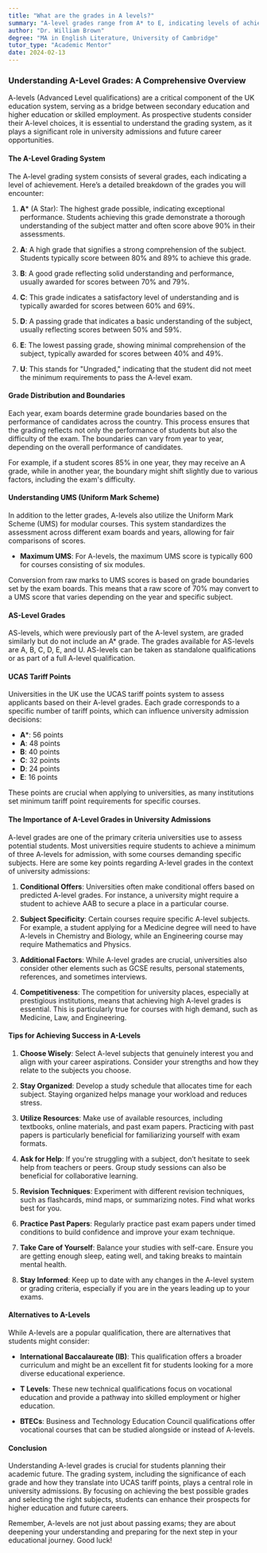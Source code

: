 ```yaml
---
title: "What are the grades in A levels?"
summary: "A-level grades range from A* to E, indicating levels of achievement crucial for university admissions and career opportunities in the UK education system."
author: "Dr. William Brown"
degree: "MA in English Literature, University of Cambridge"
tutor_type: "Academic Mentor"
date: 2024-02-13
---
```


### Understanding A-Level Grades: A Comprehensive Overview

A-levels (Advanced Level qualifications) are a critical component of the UK education system, serving as a bridge between secondary education and higher education or skilled employment. As prospective students consider their A-level choices, it is essential to understand the grading system, as it plays a significant role in university admissions and future career opportunities. 

#### The A-Level Grading System

The A-level grading system consists of several grades, each indicating a level of achievement. Here’s a detailed breakdown of the grades you will encounter:

1. **A*** (A Star): The highest grade possible, indicating exceptional performance. Students achieving this grade demonstrate a thorough understanding of the subject matter and often score above 90% in their assessments.

2. **A**: A high grade that signifies a strong comprehension of the subject. Students typically score between 80% and 89% to achieve this grade.

3. **B**: A good grade reflecting solid understanding and performance, usually awarded for scores between 70% and 79%.

4. **C**: This grade indicates a satisfactory level of understanding and is typically awarded for scores between 60% and 69%.

5. **D**: A passing grade that indicates a basic understanding of the subject, usually reflecting scores between 50% and 59%.

6. **E**: The lowest passing grade, showing minimal comprehension of the subject, typically awarded for scores between 40% and 49%.

7. **U**: This stands for "Ungraded," indicating that the student did not meet the minimum requirements to pass the A-level exam.

#### Grade Distribution and Boundaries

Each year, exam boards determine grade boundaries based on the performance of candidates across the country. This process ensures that the grading reflects not only the performance of students but also the difficulty of the exam. The boundaries can vary from year to year, depending on the overall performance of candidates. 

For example, if a student scores 85% in one year, they may receive an A grade, while in another year, the boundary might shift slightly due to various factors, including the exam's difficulty.

#### Understanding UMS (Uniform Mark Scheme)

In addition to the letter grades, A-levels also utilize the Uniform Mark Scheme (UMS) for modular courses. This system standardizes the assessment across different exam boards and years, allowing for fair comparisons of scores. 

- **Maximum UMS**: For A-levels, the maximum UMS score is typically 600 for courses consisting of six modules.

Conversion from raw marks to UMS scores is based on grade boundaries set by the exam boards. This means that a raw score of 70% may convert to a UMS score that varies depending on the year and specific subject.

#### AS-Level Grades

AS-levels, which were previously part of the A-level system, are graded similarly but do not include an A* grade. The grades available for AS-levels are A, B, C, D, E, and U. AS-levels can be taken as standalone qualifications or as part of a full A-level qualification.

#### UCAS Tariff Points

Universities in the UK use the UCAS tariff points system to assess applicants based on their A-level grades. Each grade corresponds to a specific number of tariff points, which can influence university admission decisions:

- **A***: 56 points
- **A**: 48 points
- **B**: 40 points
- **C**: 32 points
- **D**: 24 points
- **E**: 16 points

These points are crucial when applying to universities, as many institutions set minimum tariff point requirements for specific courses.

#### The Importance of A-Level Grades in University Admissions

A-level grades are one of the primary criteria universities use to assess potential students. Most universities require students to achieve a minimum of three A-levels for admission, with some courses demanding specific subjects. Here are some key points regarding A-level grades in the context of university admissions:

1. **Conditional Offers**: Universities often make conditional offers based on predicted A-level grades. For instance, a university might require a student to achieve AAB to secure a place in a particular course.

2. **Subject Specificity**: Certain courses require specific A-level subjects. For example, a student applying for a Medicine degree will need to have A-levels in Chemistry and Biology, while an Engineering course may require Mathematics and Physics.

3. **Additional Factors**: While A-level grades are crucial, universities also consider other elements such as GCSE results, personal statements, references, and sometimes interviews.

4. **Competitiveness**: The competition for university places, especially at prestigious institutions, means that achieving high A-level grades is essential. This is particularly true for courses with high demand, such as Medicine, Law, and Engineering.

#### Tips for Achieving Success in A-Levels

1. **Choose Wisely**: Select A-level subjects that genuinely interest you and align with your career aspirations. Consider your strengths and how they relate to the subjects you choose.

2. **Stay Organized**: Develop a study schedule that allocates time for each subject. Staying organized helps manage your workload and reduces stress.

3. **Utilize Resources**: Make use of available resources, including textbooks, online materials, and past exam papers. Practicing with past papers is particularly beneficial for familiarizing yourself with exam formats.

4. **Ask for Help**: If you're struggling with a subject, don’t hesitate to seek help from teachers or peers. Group study sessions can also be beneficial for collaborative learning.

5. **Revision Techniques**: Experiment with different revision techniques, such as flashcards, mind maps, or summarizing notes. Find what works best for you.

6. **Practice Past Papers**: Regularly practice past exam papers under timed conditions to build confidence and improve your exam technique.

7. **Take Care of Yourself**: Balance your studies with self-care. Ensure you are getting enough sleep, eating well, and taking breaks to maintain mental health.

8. **Stay Informed**: Keep up to date with any changes in the A-level system or grading criteria, especially if you are in the years leading up to your exams.

#### Alternatives to A-Levels

While A-levels are a popular qualification, there are alternatives that students might consider:

- **International Baccalaureate (IB)**: This qualification offers a broader curriculum and might be an excellent fit for students looking for a more diverse educational experience.

- **T Levels**: These new technical qualifications focus on vocational education and provide a pathway into skilled employment or higher education.

- **BTECs**: Business and Technology Education Council qualifications offer vocational courses that can be studied alongside or instead of A-levels.

#### Conclusion

Understanding A-level grades is crucial for students planning their academic future. The grading system, including the significance of each grade and how they translate into UCAS tariff points, plays a central role in university admissions. By focusing on achieving the best possible grades and selecting the right subjects, students can enhance their prospects for higher education and future careers. 

Remember, A-levels are not just about passing exams; they are about deepening your understanding and preparing for the next step in your educational journey. Good luck!
    